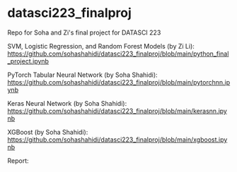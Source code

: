 # datasci223_finalproj
Repo for Soha and Zi's final project for DATASCI 223

SVM, Logistic Regression, and Random Forest Models (by Zi Li): https://github.com/sohashahidi/datasci223_finalproj/blob/main/python_final_project.ipynb

PyTorch Tabular Neural Network (by Soha Shahidi): https://github.com/sohashahidi/datasci223_finalproj/blob/main/pytorchnn.ipynb

Keras Neural Network (by Soha Shahidi): https://github.com/sohashahidi/datasci223_finalproj/blob/main/kerasnn.ipynb

XGBoost (by Soha Shahidi): https://github.com/sohashahidi/datasci223_finalproj/blob/main/xgboost.ipynb

Report:

